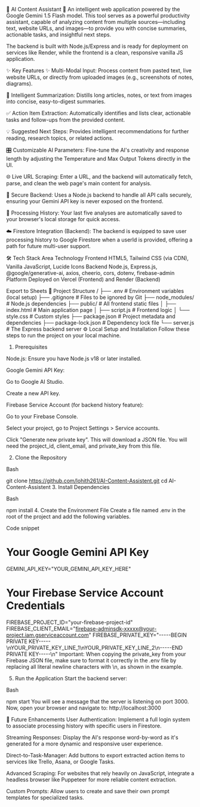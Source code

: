 🚀 AI Content Assistant 🚀
An intelligent web application powered by the Google Gemini 1.5 Flash model. This tool serves as a powerful productivity assistant, capable of analyzing content from multiple sources—including text, website URLs, and images—to provide you with concise summaries, actionable tasks, and insightful next steps.

The backend is built with Node.js/Express and is ready for deployment on services like Render, while the frontend is a clean, responsive vanilla JS application.

✨ Key Features
✨ Multi-Modal Input: Process content from pasted text, live website URLs, or directly from uploaded images (e.g., screenshots of notes, diagrams).

📝 Intelligent Summarization: Distills long articles, notes, or text from images into concise, easy-to-digest summaries.

✅ Action Item Extraction: Automatically identifies and lists clear, actionable tasks and follow-ups from the provided content.

💡 Suggested Next Steps: Provides intelligent recommendations for further reading, research topics, or related actions.

🎛️ Customizable AI Parameters: Fine-tune the AI's creativity and response length by adjusting the Temperature and Max Output Tokens directly in the UI.

🌐 Live URL Scraping: Enter a URL, and the backend will automatically fetch, parse, and clean the web page's main content for analysis.

🔐 Secure Backend: Uses a Node.js backend to handle all API calls securely, ensuring your Gemini API key is never exposed on the frontend.

📜 Processing History: Your last five analyses are automatically saved to your browser's local storage for quick access.

☁️ Firestore Integration (Backend): The backend is equipped to save user processing history to Google Firestore when a userId is provided, offering a path for future multi-user support.

🛠️ Tech Stack
Area	Technology
Frontend	HTML5, Tailwind CSS (via CDN), Vanilla JavaScript, Lucide Icons
Backend	Node.js, Express.js, @google/generative-ai, axios, cheerio, cors, dotenv, firebase-admin
Platform	Deployed on Vercel (Frontend) and Render (Backend)

Export to Sheets
📂 Project Structure
/
├── .env                  # Environment variables (local setup)
├── .gitignore            # Files to be ignored by Git
├── node_modules/         # Node.js dependencies
├── public/               # All frontend static files
│   ├── index.html        # Main application page
│   ├── script.js         # Frontend logic
│   └── style.css         # Custom styles
├── package.json          # Project metadata and dependencies
├── package-lock.json     # Dependency lock file
└── server.js             # The Express backend server
⚙️ Local Setup and Installation
Follow these steps to run the project on your local machine.

1. Prerequisites

Node.js: Ensure you have Node.js v18 or later installed.

Google Gemini API Key:

Go to Google AI Studio.

Create a new API key.

Firebase Service Account (for backend history feature):

Go to your Firebase Console.

Select your project, go to Project Settings > Service accounts.

Click "Generate new private key". This will download a JSON file. You will need the project_id, client_email, and private_key from this file.

2. Clone the Repository

Bash

git clone https://github.com/lohith261/AI-Content-Assistent.git
cd AI-Content-Assistent
3. Install Dependencies

Bash

npm install
4. Create the Environment File
Create a file named .env in the root of the project and add the following variables.

Code snippet

# Your Google Gemini API Key
GEMINI_API_KEY="YOUR_GEMINI_API_KEY_HERE"

# Your Firebase Service Account Credentials
FIREBASE_PROJECT_ID="your-firebase-project-id"
FIREBASE_CLIENT_EMAIL="firebase-adminsdk-xxxxx@your-project.iam.gserviceaccount.com"
FIREBASE_PRIVATE_KEY="-----BEGIN PRIVATE KEY-----\nYOUR_PRIVATE_KEY_LINE_1\nYOUR_PRIVATE_KEY_LINE_2\n-----END PRIVATE KEY-----\n"
Important: When copying the private_key from your Firebase JSON file, make sure to format it correctly in the .env file by replacing all literal newline characters with \n, as shown in the example.

5. Run the Application
Start the backend server:

Bash

npm start
You will see a message that the server is listening on port 3000. Now, open your browser and navigate to:
http://localhost:3000

🚀 Future Enhancements
User Authentication: Implement a full login system to associate processing history with specific users in Firestore.

Streaming Responses: Display the AI's response word-by-word as it's generated for a more dynamic and responsive user experience.

Direct-to-Task-Manager: Add buttons to export extracted action items to services like Trello, Asana, or Google Tasks.

Advanced Scraping: For websites that rely heavily on JavaScript, integrate a headless browser like Puppeteer for more reliable content extraction.

Custom Prompts: Allow users to create and save their own prompt templates for specialized tasks.